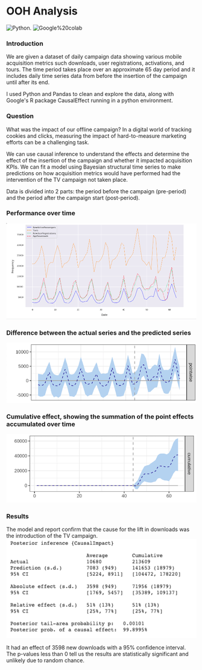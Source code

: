 # OOH Analysis

<img alt="Python" src="https://img.shields.io/badge/language-Python-blue"/>. <img alt="Google%20colab" src="https://img.shields.io/badge/notebook-Google%20colab-orange"/>

### Introduction 
We are given a dataset of daily campaign data showing various mobile acquisition metrics such downloads, user registrations, activations, and tours. The time period takes place over an approximate 65 day period and it includes daily time series data from before the insertion of the campaign until after its end.

I used Python and Pandas to clean and explore the data, along with Google's R package CausalEffect running in a python environment. 

### Question
What was the impact of our offline campaign? In a digital world of tracking cookies and clicks, measuring the impact of hard-to-measure marketing efforts can be a challenging task. 

We can use causal inference to understand the effects and determine the effect of the insertion of the campaign and whether it impacted acquisition KPIs. We can fit a model using Bayesian structural time series to make predictions on how acquisition metrics would have performed had the intervention of the TV campaign not taken place. 

Data is divided into 2 parts: the period before the campaign (pre-period) and the period after the campaign start (post-period). 

### Performance over time
<img src='OOH_images/Performance.png' width=700>

### Difference between the actual series and the predicted series
<img src='OOH_images/pointwise.png' width=600>

### Cumulative effect, showing the summation of the point effects accumulated over time
<img src='OOH_images/cumulative.png' width=600>

### Results
The model and report confirm that the cause for the lift in downloads was the introduction of the TV campaign.
<img src='OOH_images/download_summary.png' width=600>


It had an effect of 3598 new downloads with a 95% confidence interval. The p-values less than 0 tell us the results are statistically significant and unlikely due to random chance.






